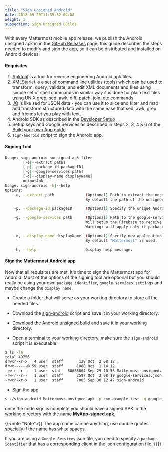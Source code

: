 ```yaml
---
title: "Sign Unsigned Android"
date: 2018-05-20T11:35:32-04:00
weight: 1
subsection: Sign Unsigned Builds
---
```


With every Mattermost mobile app release, we publish the Android unsigned apk in in the <a href="https://github.com/mattermost/mattermost-mobile/releases" target="_blank">GitHub Releases</a> page, this guide describes the steps needed to modify and sign the app, so it can be distributed and installed on Android devices.

#### Requisites

1. <a href="https://ibotpeaches.github.io/Apktool/" target="_blank">Apktool</a> is a tool for reverse engineering Android apk files.
2. <a href="http://xmlstar.sourceforge.net/doc/UG/xmlstarlet-ug.html" target="_blank">XMLStarlet</a> is a set of command line utilities (tools) which can be used to transform, query, validate, and edit XML documents and files using simple set of shell commands in similar way it is done for plain text files using UNIX grep, sed, awk, diff, patch, join, etc commands.
3. <a href="https://stedolan.github.io/jq/" target="_blank">JQ</a> is like sed for JSON data - you can use it to slice and filter and map and transform structured data with the same ease that sed, awk, grep and friends let you play with text.
4. Android SDK as described in the [Developer Setup](/contribute/mobile/developer-setup/#additional-setup-for-android)
5. Setup keys and Google Services as described
in steps 2, 3, 4 & 6 of the [Build your own App guide](/contribute/mobile/build-your-own/android/#build-preparations).
6. `sign-android` script to sign the Android app.

#### Signing Tool

```bash
Usage: sign-android <unsigned apk file>
		[-e|--extract path]
		[-p|--package-id packageID]
		[-g|--google-services path]
		[-d|--display-name displayName]
		outputApk
Usage: sign-android -h|--help
Options:
	-e, --extract path			    (Optional) Path to extract the unsigned APK file.
                                    By default the path of the unsigned APK is used.

	-p, --package-id packageID		(Optional) Specify the unique Android application ID.

	-g, --google-services path		(Optional) Path to the google-services.json file.
							        Will setup the Firebase to receive Push Notifications.
							        Warning: will apply only if packageID is set.

	-d, --display-name displayName	(Optional) Specify new application display name.
                                    By default "Mattermost" is used.

	-h, --help				        Display help message.
```

#### Sign the Mattermost Android app

Now that all requisites are met, it's time to sign the Mattermost app for Android. Most of the options of the signing tool are optional
but you should really be using your own `package identifier`, `google services settings` and maybe change the `display name`.

* Create a folder that will serve as your working directory to store all the needed files.

* Download the <a href="/scripts/sign-android" download>sign-android</a> script and save it in your working directory.

* Download the <a href="https://github.com/mattermost/mattermost-mobile/releases" target="_blank">Android unsigned build</a> and save it in your working directory.

* Open a terminal to your working directory, make sure the `sign-android` script it is executable.

```bash
$ ls -la
total 49756
drwxr-xr-x   4 user  staff       128 Oct  2 08:12 .
drwx------@ 59 user  staff      1888 Oct  1 14:12 ..
-rw-r--r--   1 user  staff  50685064 Sep 29 10:58 Mattermost-unsigned.apk
-rw-r--r--   1 user  staff      2597 Oct  2 08:19 google-services.json
-rwxr-xr-x   1 user  staff      7005 Sep 30 12:47 sign-android
```

* Sign the app

```bash
$ ./sign-android Mattermost-unsigned.apk -p com.example.test -g google-services.json -d "My App" MyApp-signed.apk
```

once the code sign is complete you should have a signed APK in the working directory with the name **MyApp-signed.apk**.

{{<note "Note">}}
The app name can be anything, use double quotes specially if the name has white spaces.

If you are using a `Google Services` json file, you need to specify a `package identifier` that has a corresponding
client in the json configuration file.
{{</note>}}


